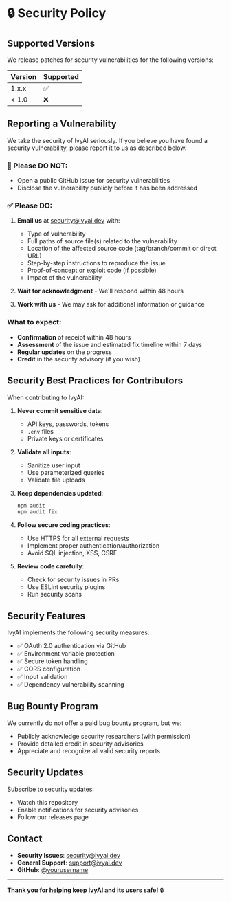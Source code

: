# 🔒 Security Policy

## Supported Versions

We release patches for security vulnerabilities for the following versions:

| Version | Supported          |
| ------- | ------------------ |
| 1.x.x   | :white_check_mark: |
| < 1.0   | :x:                |

## Reporting a Vulnerability

We take the security of IvyAI seriously. If you believe you have found a security vulnerability, please report it to us as described below.

### 🚨 Please DO NOT:
- Open a public GitHub issue for security vulnerabilities
- Disclose the vulnerability publicly before it has been addressed

### ✅ Please DO:
1. **Email us** at security@ivyai.dev with:
   - Type of vulnerability
   - Full paths of source file(s) related to the vulnerability
   - Location of the affected source code (tag/branch/commit or direct URL)
   - Step-by-step instructions to reproduce the issue
   - Proof-of-concept or exploit code (if possible)
   - Impact of the vulnerability

2. **Wait for acknowledgment** - We'll respond within 48 hours

3. **Work with us** - We may ask for additional information or guidance

### What to expect:
- **Confirmation** of receipt within 48 hours
- **Assessment** of the issue and estimated fix timeline within 7 days
- **Regular updates** on the progress
- **Credit** in the security advisory (if you wish)

## Security Best Practices for Contributors

When contributing to IvyAI:

1. **Never commit sensitive data**:
   - API keys, passwords, tokens
   - `.env` files
   - Private keys or certificates

2. **Validate all inputs**:
   - Sanitize user input
   - Use parameterized queries
   - Validate file uploads

3. **Keep dependencies updated**:
   ```bash
   npm audit
   npm audit fix
   ```

4. **Follow secure coding practices**:
   - Use HTTPS for all external requests
   - Implement proper authentication/authorization
   - Avoid SQL injection, XSS, CSRF

5. **Review code carefully**:
   - Check for security issues in PRs
   - Use ESLint security plugins
   - Run security scans

## Security Features

IvyAI implements the following security measures:

- ✅ OAuth 2.0 authentication via GitHub
- ✅ Environment variable protection
- ✅ Secure token handling
- ✅ CORS configuration
- ✅ Input validation
- ✅ Dependency vulnerability scanning

## Bug Bounty Program

We currently do not offer a paid bug bounty program, but we:
- Publicly acknowledge security researchers (with permission)
- Provide detailed credit in security advisories
- Appreciate and recognize all valid security reports

## Security Updates

Subscribe to security updates:
- Watch this repository
- Enable notifications for security advisories
- Follow our releases page

## Contact

- **Security Issues**: security@ivyai.dev
- **General Support**: support@ivyai.dev
- **GitHub**: [@yourusername](https://github.com/yourusername)

---

**Thank you for helping keep IvyAI and its users safe!** 🔒
